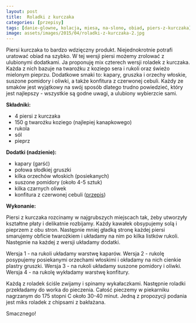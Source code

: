 ```yaml
---
layout: post
title:  Roladki z kurczaka
categories: [przepisy]
tags: [danie-glowne, kolacja, miesa, na-slono, obiad, piers-z-kurczaka]
image: assets/images/2015/04/roladki-z-kurczaka-2.jpg
---
```

Piersi kurczaka to bardzo wdzięczny produkt. Niejednokrotnie potrafi uratować obiad na szybko. W tej wersji piersi możemy zrolować z ulubionymi dodatkami. Ja proponuję mix czterech wersji roladek z kurczaka. Każda z nich bazuje na twarożku z koziego sera i rukoli oraz świeżo mielonym pieprzu. Dodatkowe smaki to: kapary, gruszka i orzechy włoskie, suszone pomidory i oliwki, a także konfitura z czerwonej cebuli. Każdy ze smaków jest wyjątkowy na swój sposób dlatego trudno powiedzieć, który jest najlepszy - wszystkie są godne uwagi, a ulubiony wybierzcie sami.

**Składniki:**
* 4 piersi z kurczaka
* 150 g twarożku koziego (najlepiej kanapkowego)
* rukola
* sól
* pieprz

**Dodatki (nadzienie):**
* kapary (garść)
* połowa słodkiej gruszki
* kilka orzechów włoskich (posiekanych)
* suszone pomidory (około 4-5 sztuk)
* kilka czarnych oliwek
* konfitura z czerwonej cebuli ([przepis](https://kobietazesmakiem.pl/konfitura-z-czerwonej-cebuli/))

**Wykonanie:**

Piersi z kurczaka rozcinamy w najgrubszych miejscach tak, żeby utworzyły kształtne płaty i delikatnie rozbijamy. Każdy kawałek obsypujemy solą i pieprzem z obu stron. Następnie mniej gładką stronę każdej piersi smarujemy obficie twarożkiem i układamy na nim po kilka listków rukoli. Następnie na każdej z wersji układamy dodatki.

Wersja 1 - na rukoli układamy warstwę kaparów.
Wersja 2 - rukolę posypujemy posiekanymi orzechami włoskimi i okładamy na nich cienkie plastry gruszki.
Wersja 3 - na rukoli układamy suszone pomidory i oliwki.
Wersja 4 - na rukolę wykładamy warstwę konfitury.

Każdą z roladek ściśle zwijamy i spinamy wykałaczkami. Następnie roladki przekładamy do worka do pieczenia. Całość pieczemy w piekarniku nagrzanym do 175 stopni C około 30-40 minut. Jedną z propozycji podania jest miks roladek z chipsami z bakłażana.

Smacznego!
    